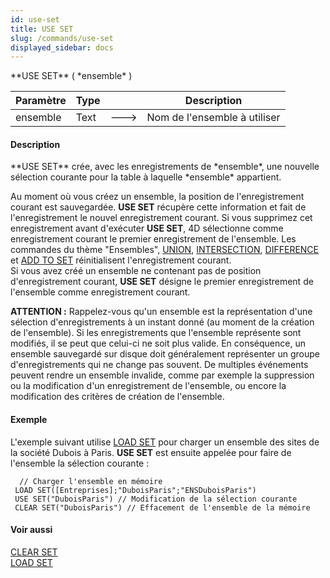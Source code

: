 ```yaml
---
id: use-set
title: USE SET
slug: /commands/use-set
displayed_sidebar: docs
---
```


<!--REF #_command_.USE SET.Syntax-->**USE SET** ( *ensemble* )<!-- END REF-->
<!--REF #_command_.USE SET.Params-->
| Paramètre | Type |  | Description |
| --- | --- | --- | --- |
| ensemble | Text | &#x1F852; | Nom de l'ensemble à utiliser |

<!-- END REF-->

#### Description 

<!--REF #_command_.USE SET.Summary-->**USE SET** crée, avec les enregistrements de *ensemble*, une nouvelle sélection courante pour la table à laquelle *ensemble* appartient.<!-- END REF-->

Au moment où vous créez un ensemble, la position de l'enregistrement courant est sauvegardée. **USE SET** récupère cette information et fait de l'enregistrement le nouvel enregistrement courant. Si vous supprimez cet enregistrement avant d'exécuter **USE SET**, 4D sélectionne comme enregistrement courant le premier enregistrement de l'ensemble. Les commandes du thème "Ensembles", [UNION](union.md), [INTERSECTION](intersection.md), [DIFFERENCE](difference.md) et [ADD TO SET](add-to-set.md)  réinitialisent l'enregistrement courant.   
Si vous avez créé un ensemble ne contenant pas de position d'enregistrement courant, **USE SET** désigne le premier enregistrement de l'ensemble comme enregistrement courant.

**ATTENTION :** Rappelez-vous qu'un ensemble est la représentation d'une sélection d'enregistrements à un instant donné (au moment de la création de l'ensemble). Si les enregistrements que l'ensemble représente sont modifiés, il se peut que celui-ci ne soit plus valide. En conséquence, un ensemble sauvegardé sur disque doit généralement représenter un groupe d'enregistrements qui ne change pas souvent. De multiples événements peuvent rendre un ensemble invalide, comme par exemple la suppression ou la modification d'un enregistrement de l'ensemble, ou encore la modification des critères de création de l'ensemble. 

#### Exemple 

L'exemple suivant utilise [LOAD SET](load-set.md) pour charger un ensemble des sites de la société Dubois à Paris. **USE SET** est ensuite appelée pour faire de l'ensemble la sélection courante :

```4d
  // Charger l'ensemble en mémoire
 LOAD SET([Entreprises];"DuboisParis";"ENSDuboisParis")
 USE SET("DuboisParis") // Modification de la sélection courante
 CLEAR SET("DuboisParis") // Effacement de l'ensemble de la mémoire
```

#### Voir aussi 

[CLEAR SET](clear-set.md)  
[LOAD SET](load-set.md)  